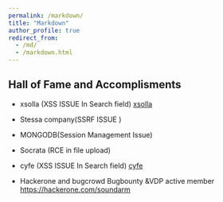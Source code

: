 ```yaml
---
permalink: /markdown/
title: "Markdown"
author_profile: true
redirect_from: 
  - /md/
  - /markdown.html
---
```


## Hall of Fame and Accomplisments

* xsolla (XSS ISSUE In Search field) [xsolla](https://help.xsolla.com/xsolla-bounty-program)

* Stessa company(SSRF ISSUE )
* MONGODB(Session Management Issue)
* Socrata (RCE in file upload)
* cyfe (XSS ISSUE In Search field) [cyfe](https://www.cyfe.com/security-research-contributors/)
* Hackerone and bugcrowd Bugbounty &VDP active member
https://hackerone.com/soundarm


